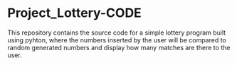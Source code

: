 # Project_Lottery-CODE
This repository contains the source code for a simple lottery program built using pyhton, where the numbers inserted by the user will be compared to random generated numbers and display how many matches are there to the user.
